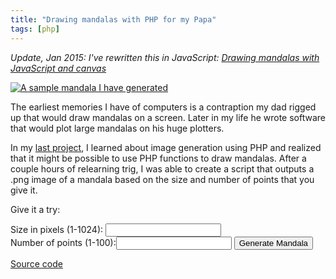 ```yaml
---
title: "Drawing mandalas with PHP for my Papa"
tags: [php]
---
```


_Update, Jan 2015: I've rewritten this in JavaScript:
[Drawing mandalas with JavaScript and canvas](/blog/drawing-mandalas-with-javascript-and-canvas)_

[![A sample mandala I have generated](/uploads/2008/06/trig.png "Mandala")](/uploads/2008/06/trig.png)

The earliest memories I have of computers is a contraption my dad rigged up that would draw mandalas on a screen. Later in my life he wrote software that would plot large mandalas on his huge plotters.

In my [last project](/blog/get-alerts-when-the-emails-you-send-are-opened/), I learned about image generation using PHP and realized that it might be possible to use PHP functions to draw mandalas. After a couple hours of relearning trig, I was able to create a script that outputs a .png image of a mandala based on the size and number of points that you give it.

Give it a try:

<form style="text-align: left;" action="/projects/mandala/index.php" method="get" target="_blank">
    <label for="size">Size in pixels (1-1024):</label> <input id="size" style="display: inline;" type="text" name="size" /><br />
    <label for="points">Number of points (1-100):</label><input id="points" style="display: inline;" type="text" name="points" />
    <input type="submit" value="Generate Mandala" />
</form>

[Source code](https://gist.github.com/4093015)
